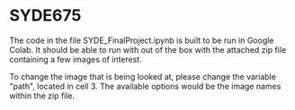 # SYDE675

The code in the file SYDE_FinalProject.ipynb is built to be run in Google Colab. It should be able to run with out of the box with the attached zip file containing a few images of interest. 

To change the image that is being looked at, please change the variable "path", located in cell 3. The available options would be the image names within the zip file.
